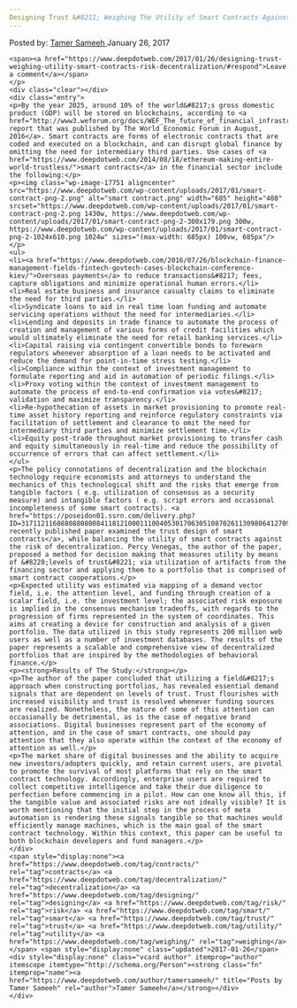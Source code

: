 ```yaml
---
Designing Trust &#8211; Weighing The Utility of Smart Contracts Against The Risk of Decentralization
---
```

<article class="post-listing post-17746 post type-post status-publish format-standard has-post-thumbnail hentry  tag-contracts tag-decentralization tag-designing tag-risk tag-smart tag-trust tag-utility tag-weighing">
    <div class="post-inner">
        <span>Posted by: <a href="https://www.deepdotweb.com/author/tamersameeh/" title="">Tamer Sameeh </a></span>
    <span>January 26, 2017</span>
    
    <span><a href="https://www.deepdotweb.com/2017/01/26/designing-trust-weighing-utility-smart-contracts-risk-decentralization/#respond">Leave a comment</a></span>
    </p>
    <div class="clear"></div>
    <div class="entry">
    <p>By the year 2025, around 10% of the world&#8217;s gross domestic product (GDP) will be stored on blockchains, according to <a href="http://www3.weforum.org/docs/WEF_The_future_of_financial_infrastructure.pdf">a report that was published by The World Economic Forum in August, 2016</a>. Smart contracts are forms of electronic contracts that are coded and executed on a blockchain, and can disrupt global finance by omitting the need for intermediary third parties. Use cases of <a href="https://www.deepdotweb.com/2014/08/18/ethereum-making-entire-world-trustless/">smart contracts</a> in the financial sector include the following:</p>
    <p><img class="wp-image-17751 aligncenter" src="https://www.deepdotweb.com/wp-content/uploads/2017/01/smart-contract-png-2.png" alt="smart contract.png" width="685" height="408" srcset="https://www.deepdotweb.com/wp-content/uploads/2017/01/smart-contract-png-2.png 1430w, https://www.deepdotweb.com/wp-content/uploads/2017/01/smart-contract-png-2-300x179.png 300w, https://www.deepdotweb.com/wp-content/uploads/2017/01/smart-contract-png-2-1024x610.png 1024w" sizes="(max-width: 685px) 100vw, 685px"/></p>
    <ul>
    <li><a href="https://www.deepdotweb.com/2016/07/26/blockchain-finance-management-fields-fintech-govtech-cases-blockchain-conference-kiev/">Overseas payments</a> to reduce transactions&#8217; fees, capture obligations and minimize operational human errors.</li>
    <li>Real estate business and insurance casualty claims to eliminate the need for third parties.</li>
    <li>Syndicate loans to aid in real time loan funding and automate servicing operations without the need for intermediaries.</li>
    <li>Lending and deposits in trade finance to automate the process of creation and management of various forms of credit facilities which would ultimately eliminate the need for retail banking services.</li>
    <li>Capital raising via contingent convertible bonds to forewarn regulators whenever absorption of a loan needs to be activated and reduce the demand for point-in-time stress testing.</li>
    <li>Compliance within the context of investment management to formulate reporting and aid in automation of periodic filings.</li>
    <li>Proxy voting within the context of investment management to automate the process of end-to-end confirmation via votes&#8217; validation and maximize transparency.</li>
    <li>Re-hypothecation of assets in market provisioning to promote real-time asset history reporting and reinforce regulatory constraints via facilitation of settlement and clearance to omit the need for intermediary third parties and minimize settlement time.</li>
    <li>Equity post-trade throughout market provisioning to transfer cash and equity simultaneously in real-time and reduce the possibility of occurrence of errors that can affect settlement.</li>
    </ul>
    <p>The policy connotations of decentralization and the blockchain technology require economists and attorneys to understand the mechanics of this technological shift and the risks that emerge from tangible factors ( e.g. utilization of consensus as a security measure) and intangible factors ( e.g. script errors and occasional incompleteness of some smart contracts). <a href="https://poseidon01.ssrn.com/delivery.php?ID=31711211608808808008411812100011100405301706305108702611309806412709702510212506602405302906103002906000011411411711902201307005306104200907909703111712206402206510005905000000706608006808010502010506807603109606">A recently published paper examined the trust design of smart contracts</a>, while balancing the utility of smart contracts against the risk of decentralization. Percy Venegas, the author of the paper, proposed a method for decision making that measures utility by means of &#8220;levels of trust&#8221; via utilization of artifacts from the financing sector and applying them to a portfolio that is comprised of smart contract cooperations.</p>
    <p>Expected utility was estimated via mapping of a demand vector field, i.e. the attention level, and funding through creation of a scalar field, i.e. the investment level; the associated risk exposure is implied in the consensus mechanism tradeoffs, with regards to the progression of firms represented in the system of coordinates. This aims at creating a device for construction and analysis of a given portfolio. The data utilized in this study represents 200 million web users as well as a number of investment databases. The results of the paper represents a scalable and comprehensive view of decentralized portfolios that are inspired by the methodologies of behavioral finance.</p>
    <p><strong>Results of The Study:</strong></p>
    <p>The author of the paper concluded that utilizing a field&#8217;s approach when constructing portfolios, has revealed essential demand signals that are dependent on levels of trust. Trust flourishes with increased visibility and trust is resolved whenever funding sources are realized. Nonetheless, the nature of some of this attention can occasionally be detrimental, as is the case of negative brand associations. Digital businesses represent part of the economy of attention, and in the case of smart contracts, one should pay attention that they also operate within the context of the economy of attention as well.</p>
    <p>The market share of digital businesses and the ability to acquire new investors/adopters quickly, and retain current users, are pivotal to promote the survival of most platforms that rely on the smart contract technology. Accordingly, enterprise users are required to collect competitive intelligence and take their due diligence to perfection before commencing in a pilot. How can one know all this, if the tangible value and associated risks are not ideally visible? It is worth mentioning that the initial step in the process of meta automation is rendering these signals tangible so that machines would efficiently manage machines, which is the main goal of the smart contract technology. Within this context, this paper can be useful to both blockchain developers and fund managers.</p>
    </div>
    <span style="display:none"><a href="https://www.deepdotweb.com/tag/contracts/" rel="tag">contracts</a> <a href="https://www.deepdotweb.com/tag/decentralization/" rel="tag">decentralization</a> <a href="https://www.deepdotweb.com/tag/designing/" rel="tag">designing</a> <a href="https://www.deepdotweb.com/tag/risk/" rel="tag">risk</a> <a href="https://www.deepdotweb.com/tag/smart/" rel="tag">smart</a> <a href="https://www.deepdotweb.com/tag/trust/" rel="tag">trust</a> <a href="https://www.deepdotweb.com/tag/utility/" rel="tag">utility</a> <a href="https://www.deepdotweb.com/tag/weighing/" rel="tag">weighing</a></span> <span style="display:none" class="updated">2017-01-26</span>
    <div style="display:none" class="vcard author" itemprop="author" itemscope itemtype="http://schema.org/Person"><strong class="fn" itemprop="name"><a href="https://www.deepdotweb.com/author/tamersameeh/" title="Posts by Tamer Sameeh" rel="author">Tamer Sameeh</a></strong></div>
    </div>
</article>

